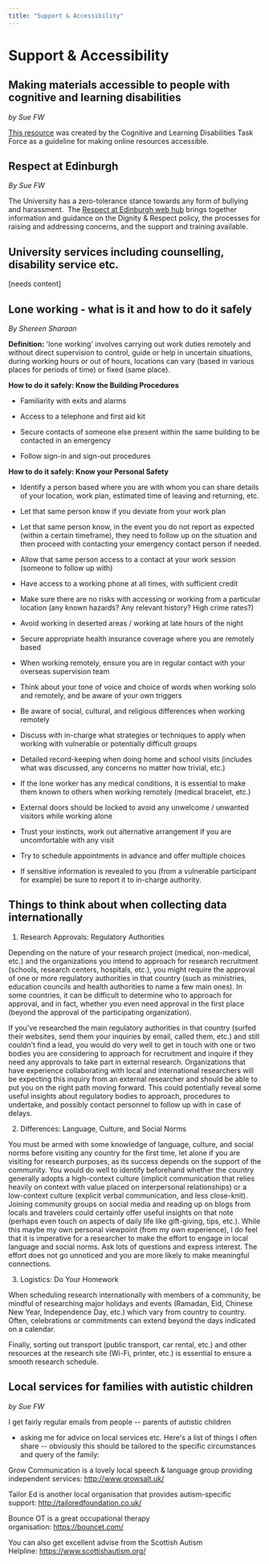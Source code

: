 ```yaml
---
title: "Support & Accessibility"
---
```


Support & Accessibility
=======================

Making materials accessible to people with cognitive and learning disabilities
------------------------------------------------------------------------------

*by Sue FW*

[This resource](https://www.w3.org/TR/coga-usable/) was created by the
Cognitive and Learning Disabilities Task Force as a guideline for making
online resources accessible.

Respect at Edinburgh
--------------------

*By Sue FW*

The University has a zero-tolerance stance towards any form of bullying
and harassment.  The [Respect at Edinburgh web
hub](https://www.edweb.ed.ac.uk/equality-diversity/respect) brings
together information and guidance on the Dignity & Respect policy, the
processes for raising and addressing concerns, and the support and
training available.

University services including counselling, disability service etc.
------------------------------------------------------------------

\[needs content\]

Lone working - what is it and how to do it safely
-------------------------------------------------

*By Shereen Sharaan*

**Definition:** 'lone working' involves carrying out work duties
remotely and without direct supervision to control, guide or help in
uncertain situations, during working hours or out of hours, locations
can vary (based in various places for periods of time) or fixed (same
place).

**How to do it safely: Know the Building Procedures**

- Familiarity with exits and alarms

- Access to a telephone and first aid kit

- Secure contacts of someone else present within the same building to
  be contacted in an emergency

- Follow sign-in and sign-out procedures

**How to do it safely: Know your Personal Safety**

- Identify a person based where you are with whom you can share
  details of your location, work plan, estimated time of leaving and
  returning, etc.

- Let that same person know if you deviate from your work plan

- Let that same person know, in the event you do not report as
  expected (within a certain timeframe), they need to follow up on the
  situation and then proceed with contacting your emergency contact
  person if needed.

- Allow that same person access to a contact at your work session
  (someone to follow up with)

- Have access to a working phone at all times, with sufficient credit

- Make sure there are no risks with accessing or working from a
  particular location (any known hazards? Any relevant history? High
  crime rates?)

- Avoid working in deserted areas / working at late hours of the night

- Secure appropriate health insurance coverage where you are remotely
  based

- When working remotely, ensure you are in regular contact with your
  overseas supervision team

- Think about your tone of voice and choice of words when working solo
  and remotely, and be aware of your own triggers

- Be aware of social, cultural, and religious differences when working
  remotely

- Discuss with in-charge what strategies or techniques to apply when
  working with vulnerable or potentially difficult groups

- Detailed record-keeping when doing home and school visits (includes
  what was discussed, any concerns no matter how trivial, etc.)

- If the lone worker has any medical conditions, it is essential to
  make them known to others when working remotely (medical bracelet,
  etc.)

- External doors should be locked to avoid any unwelcome / unwanted
  visitors while working alone

- Trust your instincts, work out alternative arrangement if you are
  uncomfortable with any visit

- Try to schedule appointments in advance and offer multiple choices

- If sensitive information is revealed to you (from a vulnerable
  participant for example) be sure to report it to in-charge
  authority.

Things to think about when collecting data internationally
----------------------------------------------------------

1)  Research Approvals: Regulatory Authorities

Depending on the nature of your research project (medical, non-medical,
etc.) and the organizations you intend to approach for research
recruitment (schools, research centers, hospitals, etc.), you might
require the approval of one or more regulatory authorities in that
country (such as ministries, education councils and health authorities
to name a few main ones). In some countries, it can be difficult to
determine who to approach for approval, and in fact, whether you even
need approval in the first place (beyond the approval of the
participating organization).

If you've researched the main regulatory authorities in that country
(surfed their websites, send them your inquiries by email, called them,
etc.) and still couldn't find a lead, you would do very well to get in
touch with one or two bodies you are considering to approach for
recruitment and inquire if they need any approvals to take part in
external research. Organizations that have experience collaborating with
local and international researchers will be expecting this inquiry from
an external researcher and should be able to put you on the right path
moving forward. This could potentially reveal some useful insights about
regulatory bodies to approach, procedures to undertake, and possibly
contact personnel to follow up with in case of delays.

2)  Differences: Language, Culture, and Social Norms

You must be armed with some knowledge of language, culture, and social
norms before visiting any country for the first time, let alone if you
are visiting for research purposes, as its success depends on the
support of the community. You would do well to identify beforehand
whether the country generally adopts a high-context culture (implicit
communication that relies heavily on context with value placed on
interpersonal relationships) or a low-context culture (explicit verbal
communication, and less close-knit). Joining community groups on social
media and reading up on blogs from locals and travelers could certainly
offer useful insights on that note (perhaps even touch on aspects of
daily life like gift-giving, tips, etc.). While this maybe my own
personal viewpoint (from my own experience), I do feel that it is
imperative for a researcher to make the effort to engage in local
language and social norms. Ask lots of questions and express interest.
The effort does not go unnoticed and you are more likely to make
meaningful connections.

3)  Logistics: Do Your Homework

When scheduling research internationally with members of a community, be
mindful of researching major holidays and events (Ramadan, Eid, Chinese
New Year, Independence Day, etc.) which vary from country to country.
Often, celebrations or commitments can extend beyond the days indicated
on a calendar.

Finally, sorting out transport (public transport, car rental, etc.) and
other resources at the research site (Wi-Fi, printer, etc.) is essential
to ensure a smooth research schedule.

Local services for families with autistic children
--------------------------------------------------

*by Sue FW*

I get fairly regular emails from people -- parents of autistic children
- asking me for advice on local services etc. Here's a list of things I
often share -- obviously this should be tailored to the specific
circumstances and query of the family:

Grow Communication is a lovely local speech & language group providing
independent services: <http://www.growsalt.uk/>

Tailor Ed is another local organisation that provides autism-specific
support: <http://tailoredfoundation.co.uk/> 

Bounce OT is a great occupational therapy
organisation: <https://bouncet.com/>

You can also get excellent advise from the Scottish Autism
Helpline: <https://www.scottishautism.org/> 
